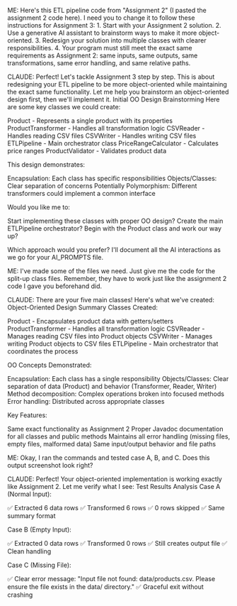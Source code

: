 ME: Here's this ETL pipeline code from "Assignment 2" (I pasted the assignment 2 code here). I need you to change it to follow these instructions for Assignment 3: 1. Start with your Assignment 2 solution. 2. Use a generative AI assistant to brainstorm ways to make it more object-oriented. 3. Redesign your solution into multiple classes with clearer responsibilities. 4. Your program must still meet the exact same requirements as Assignment 2: same inputs, same outputs, same transformations, same error handling, and same relative paths.



CLAUDE: Perfect! Let's tackle Assignment 3 step by step. This is about redesigning your ETL pipeline to be more object-oriented while maintaining the exact same functionality.
Let me help you brainstorm an object-oriented design first, then we'll implement it.
Initial OO Design Brainstorming
Here are some key classes we could create:

Product - Represents a single product with its properties
ProductTransformer - Handles all transformation logic
CSVReader - Handles reading CSV files
CSVWriter - Handles writing CSV files
ETLPipeline - Main orchestrator class
PriceRangeCalculator - Calculates price ranges
ProductValidator - Validates product data

This design demonstrates:

Encapsulation: Each class has specific responsibilities
Objects/Classes: Clear separation of concerns
Potentially Polymorphism: Different transformers could implement a common interface

Would you like me to:

Start implementing these classes with proper OO design?
Create the main ETLPipeline orchestrator?
Begin with the Product class and work our way up?

Which approach would you prefer? I'll document all the AI interactions as we go for your AI_PROMPTS file.



ME: I've made some of the files we need. Just give me the code for the split-up class files. Remember, they have to work just like the assignment 2 code I gave you beforehand did.



CLAUDE: There are your five main classes! Here's what we've created:
Object-Oriented Design Summary
Classes Created:

Product - Encapsulates product data with getters/setters
ProductTransformer - Handles all transformation logic
CSVReader - Manages reading CSV files into Product objects
CSVWriter - Manages writing Product objects to CSV files
ETLPipeline - Main orchestrator that coordinates the process

OO Concepts Demonstrated:

Encapsulation: Each class has a single responsibility
Objects/Classes: Clear separation of data (Product) and behavior (Transformer, Reader, Writer)
Method decomposition: Complex operations broken into focused methods
Error handling: Distributed across appropriate classes

Key Features:

Same exact functionality as Assignment 2
Proper Javadoc documentation for all classes and public methods
Maintains all error handling (missing files, empty files, malformed data)
Same input/output behavior and file paths




ME: Okay, I ran the commands and tested case A, B, and C. Does this output screenshot look right?




CLAUDE: Perfect! Your object-oriented implementation is working exactly like Assignment 2. Let me verify what I see:
Test Results Analysis
Case A (Normal Input):

✅ Extracted 6 data rows
✅ Transformed 6 rows
✅ 0 rows skipped
✅ Same summary format

Case B (Empty Input):

✅ Extracted 0 data rows
✅ Transformed 0 rows
✅ Still creates output file
✅ Clean handling

Case C (Missing File):

✅ Clear error message: "Input file not found: data/products.csv. Please ensure the file exists in the data/ directory."
✅ Graceful exit without crashing
